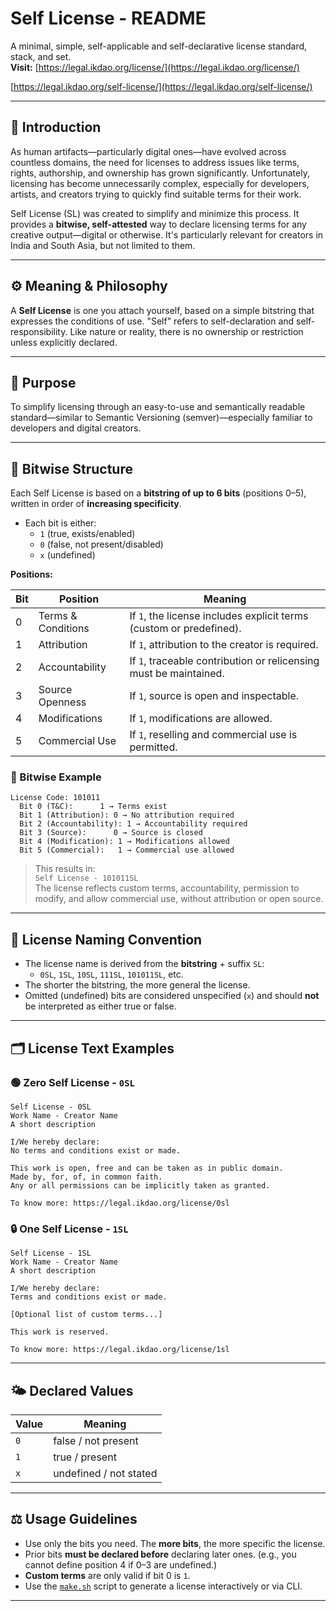 # Self License - README

A minimal, simple, self-applicable and self-declarative license standard, stack, and set.  
**Visit:**
 [https://legal.ikdao.org/license/](https://legal.ikdao.org/license/)

[https://legal.ikdao.org/self-license/](https://legal.ikdao.org/self-license/)


---

## 📘 Introduction

As human artifacts—particularly digital ones—have evolved across countless domains, the need for licenses to address issues like terms, rights, authorship, and ownership has grown significantly. Unfortunately, licensing has become unnecessarily complex, especially for developers, artists, and creators trying to quickly find suitable terms for their work.

Self License (SL) was created to simplify and minimize this process. It provides a **bitwise, self-attested** way to declare licensing terms for any creative output—digital or otherwise. It's particularly relevant for creators in India and South Asia, but not limited to them.

---

## ⚙️ Meaning & Philosophy

A **Self License** is one you attach yourself, based on a simple bitstring that expresses the conditions of use. "Self" refers to self-declaration and self-responsibility. Like nature or reality, there is no ownership or restriction unless explicitly declared.

---

## 🎯 Purpose

To simplify licensing through an easy-to-use and semantically readable standard—similar to Semantic Versioning (semver)—especially familiar to developers and digital creators.

---

## 🔢 Bitwise Structure

Each Self License is based on a **bitstring of up to 6 bits** (positions 0–5), written in order of **increasing specificity**.

- Each bit is either:
  - `1` (true, exists/enabled)
  - `0` (false, not present/disabled)
  - `x` (undefined)

**Positions:**

| Bit | Position | Meaning                     |
|-----|----------|-----------------------------|
| 0   | Terms & Conditions | If `1`, the license includes explicit terms (custom or predefined). |
| 1   | Attribution         | If `1`, attribution to the creator is required. |
| 2   | Accountability      | If `1`, traceable contribution or relicensing must be maintained. |
| 3   | Source Openness     | If `1`, source is open and inspectable. |
| 4   | Modifications       | If `1`, modifications are allowed. |
| 5   | Commercial Use      | If `1`, reselling and commercial use is permitted. |

### 🧠 Bitwise Example

```
License Code: 101011
  Bit 0 (T&C):      1 → Terms exist
  Bit 1 (Attribution): 0 → No attribution required
  Bit 2 (Accountability): 1 → Accountability required
  Bit 3 (Source):      0 → Source is closed
  Bit 4 (Modification): 1 → Modifications allowed
  Bit 5 (Commercial):   1 → Commercial use allowed
```

> This results in:  
> `Self License - 101011SL`  
> The license reflects custom terms, accountability, permission to modify, and allow commercial use, without attribution or open source.

---

## 📄 License Naming Convention

- The license name is derived from the **bitstring** + suffix `SL`:
  - `0SL`, `1SL`, `10SL`, `111SL`, `101011SL`, etc.
- The shorter the bitstring, the more general the license.
- Omitted (undefined) bits are considered unspecified (`x`) and should **not** be interpreted as either true or false.

---

## 🗂️ License Text Examples

### 🟢 Zero Self License - `0SL`

```
Self License - 0SL
Work Name - Creator Name
A short description

I/We hereby declare:
No terms and conditions exist or made.

This work is open, free and can be taken as in public domain.
Made by, for, of, in common faith.
Any or all permissions can be implicitly taken as granted.

To know more: https://legal.ikdao.org/license/0sl
```

### 🔒 One Self License - `1SL`

```
Self License - 1SL
Work Name - Creator Name
A short description

I/We hereby declare:
Terms and conditions exist or made.

[Optional list of custom terms...]

This work is reserved.

To know more: https://legal.ikdao.org/license/1sl
```

---

## 🌤️ Declared Values

| Value | Meaning               |
|-------|------------------------|
| `0`   | false / not present    |
| `1`   | true / present         |
| `x`   | undefined / not stated |

---

## ⚖️ Usage Guidelines

- Use only the bits you need. The **more bits**, the more specific the license.
- Prior bits **must be declared before** declaring later ones. (e.g., you cannot define position 4 if 0–3 are undefined.)
- **Custom terms** are only valid if bit 0 is `1`.
- Use the [`make.sh`](./make.sh) script to generate a license interactively or via CLI.

---
